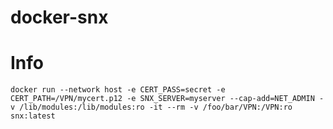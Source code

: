 # docker-snx

# Info
`docker run --network host -e CERT_PASS=secret -e CERT_PATH=/VPN/mycert.p12 -e SNX_SERVER=myserver --cap-add=NET_ADMIN -v /lib/modules:/lib/modules:ro -it --rm -v /foo/bar/VPN:/VPN:ro snx:latest`
